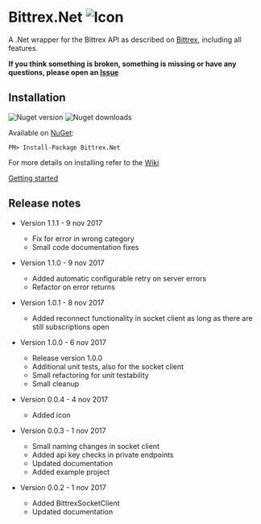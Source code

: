 # Bittrex.Net ![Icon](https://github.com/JKorf/Bittrex.Net/blob/master/Resources/icon.png?raw=true)

A .Net wrapper for the Bittrex API as described on [Bittrex](https://bittrex.com/Home/Api), including all features.

**If you think something is broken, something is missing or have any questions, please open an [Issue](https://github.com/JKorf/Bittrex.Net/issues)**

## Installation
![Nuget version](https://img.shields.io/nuget/v/bittrex.net.svg) ![Nuget downloads](https://img.shields.io/nuget/dt/Bittrex.Net.svg)


Available on [NuGet](https://www.nuget.org/packages/Bittrex.Net/):
```
PM> Install-Package Bittrex.Net
```
For more details on installing refer to the [Wiki](https://github.com/JKorf/Bittrex.Net/wiki/Installation)

[Getting started](https://github.com/JKorf/Bittrex.Net/wiki/Getting-started)

## Release notes
* Version 1.1.1 - 9 nov 2017
	* Fix for error in wrong category
	* Small code documentation fixes

* Version 1.1.0 - 9 nov 2017
	* Added automatic configurable retry on server errors
	* Refactor on error returns

* Version 1.0.1 - 8 nov 2017
	* Added reconnect functionality in socket client as long as there are still subscriptions open

* Version 1.0.0 - 6 nov 2017
	* Release version 1.0.0
	* Additional unit tests, also for the socket client	
	* Small refactoring for unit testability
	* Small cleanup
	
* Version 0.0.4 - 4 nov 2017
	* Added icon

* Version 0.0.3 - 1 nov 2017
	* Small naming changes in socket client
	* Added api key checks in private endpoints
	* Updated documentation
	* Added example project

* Version 0.0.2 - 1 nov 2017
	* Added BittrexSocketClient
	* Updated documentation